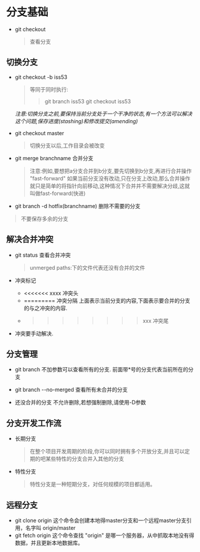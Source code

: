 # 分支基础
- git checkout
  > 查看分支
## 切换分支

- git checkout -b iss53
  > 等同于同时执行:
    >> git branch iss53
    >> git checkout iss53

    _注意:切换分支之前,要保持当前分支处于一个干净的状态,有一个方法可以解决这个问题,保存进度(stashing)和修改提交(amending)_

- git checkout master
  > 切换分支以后,工作目录会被改变

- git merge branchname 合并分支
  > 注意:例如,要想把a分支合并到b分支,要先切换到b分支,再进行合并操作
  > "fast-forward" 如果当前分支没有改动,只在分支上改动,那么合并操作就只是简单的将指针向前移动,这种情况下合并并不需要解决分歧,这就叫做fast-forward(快进)

-  git branch -d hotfix(branchname) 删除不需要的分支
  > 不要保存多余的分支

## 解决合并冲突

- git status 查看合并冲突
  > unmerged paths:下的文件代表还没有合并的文件

- 冲突标记
  - <<<<<<< xxxx 冲突头
  - ========= 冲突分隔 上面表示当前分支的内容,下面表示要合并的分支的与之冲突的内容.
  - >>>>>>>> xxx  冲突尾
- 冲突要手动解决.
## 分支管理

- git branch 不加参数可以查看所有的分支. 前面带*号的分支代表当前所在的分支

- git branch --no-merged 查看所有未合并的分支

- 还没合并的分支 不允许删除,若想强制删除,请使用-D参数

## 分支开发工作流
- 长期分支
  > 在整个项目开发周期的阶段,你可以同时拥有多个开放分支,并且可以定期的吧某些特性的分支合并入其他的分支

- 特性分支
  > 特性分支是一种短期分支，对任何规模的项目都适用。


## 远程分支
- git clone origin 这个命令会创建本地得master分支和一个远程master分支引用，名字叫 origin/master 
- git fetch origin 这个命令查找 "origin" 是哪一个服务器，从中抓取本地没有得数据，并且更新本地数据库。
